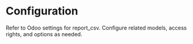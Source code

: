 # Configuration

Refer to Odoo settings for report_csv. Configure related models, access rights, and options as needed.
